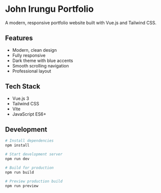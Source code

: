 # John Irungu Portfolio

A modern, responsive portfolio website built with Vue.js and Tailwind CSS.

## Features

- Modern, clean design
- Fully responsive
- Dark theme with blue accents
- Smooth scrolling navigation
- Professional layout

## Tech Stack

- Vue.js 3
- Tailwind CSS
- Vite
- JavaScript ES6+

## Development

```bash
# Install dependencies
npm install

# Start development server
npm run dev

# Build for production
npm run build

# Preview production build
npm run preview